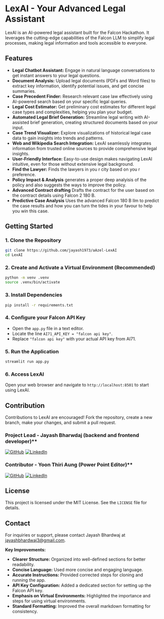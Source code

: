 # LexAI - Your Advanced Legal Assistant

LexAI is an AI-powered legal assistant built for the Falcon Hackathon. It leverages the cutting-edge capabilities of the Falcon LLM to simplify legal processes, making legal information and tools accessible to everyone.

## Features

- **Legal Chatbot Assistant:**  Engage in natural language conversations to get instant answers to your legal questions.
- **Document Analysis:** Upload legal documents (PDFs and Word files) to extract key information, identify potential issues, and get concise summaries.
- **Case Precedent Finder:** Research relevant case law effectively using AI-powered search based on your specific legal queries.
- **Legal Cost Estimator:** Get preliminary cost estimates for different legal case types and complexities, helping you plan your budget. 
- **Automated Legal Brief Generation:**  Streamline legal writing with AI-assisted brief generation, creating structured documents based on your input.
- **Case Trend Visualizer:** Explore visualizations of historical legal case data to gain insights into trends and patterns.
- **Web and Wikipedia Search Integration:**  LexAI seamlessly integrates information from trusted online sources to provide comprehensive legal insights.
- **User-Friendly Interface:**  Easy-to-use design makes navigating LexAI intuitive, even for those without extensive legal background.
- **Find the Lawyer:**  Finds the lawyers in you r city based on you r preference.
- **Policy Impact & Analysis**  generates a proper deep analyisis of the policy and also suggests the ways to improve the policy.
- **Advanced Contract drafting**  Drafts the contract for the user based on the contract details using Falcon 2 180 B.
- **Predictive Case Analysis**  Uses the advanced Falcon 180 B llm to predict the case results and how you can turn the tides in your favour to help you win this case.

## Getting Started

### 1. Clone the Repository

```bash
git clone https://github.com/jayash1973/aAzel-LexAI 
cd LexAI
```

### 2. Create and Activate a Virtual Environment (Recommended)

```bash
python -m venv .venv  
source .venv/bin/activate  
```

### 3. Install Dependencies

```bash
pip install -r requirements.txt 
```

### 4. Configure your Falcon API Key

- Open the `app.py` file in a text editor.
- Locate the line `AI71_API_KEY = "falcon api key"`.
- Replace `"falcon api key"` with your actual API key from AI71. 

### 5. Run the Application

```bash
streamlit run app.py 
```

### 6. Access LexAI

Open your web browser and navigate to `http://localhost:8501` to start using LexAI.

## Contribution
Contributions to LexAI are encouraged! Fork the repository, create a new branch, make your changes, and submit a pull request.

### Project Lead - Jayash Bharwdaj (backend and frontend developer)**

[![GitHub](https://img.shields.io/badge/GitHub-Profile-black?style=for-the-badge&logo=github)](https://github.com/jayash1973)
[![LinkedIn](https://img.shields.io/badge/LinkedIn-Connect-blue?style=for-the-badge&logo=linkedin)](https://www.linkedin.com/in/jayash-bhardwaj)

### Contributor - Yoon Thiri Aung (Power Point Editor)** 

[![GitHub](https://img.shields.io/badge/GitHub-Profile-black?style=for-the-badge&logo=github)](https://github.com/yoon-thiri04)
[![LinkedIn](https://img.shields.io/badge/LinkedIn-Connect-blue?style=for-the-badge&logo=linkedin)](https://www.linkedin.com/in/yoon-thiri-aung-497a6929a)



## License

This project is licensed under the MIT License. See the `LICENSE` file for details.

## Contact

For inquiries or support, please contact Jayash Bhardwaj at jayashbhardwaj3@gmail.com.


**Key Improvements:**

- **Clearer Structure:** Organized into well-defined sections for better readability.
- **Concise Language:** Used more concise and engaging language.
- **Accurate Instructions:** Provided corrected steps for cloning and running the app.
- **API Key Configuration:** Added a dedicated section for setting up the Falcon API key.
- **Emphasis on Virtual Environments:** Highlighted the importance and steps for using virtual environments.
- **Standard Formatting:**  Improved the overall markdown formatting for consistency.
